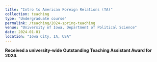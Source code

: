 ```yaml
---
title: "Intro to American Foreign Relations (TA)"
collection: teaching
type: "Undergraduate course"
permalink: /teaching/2024-spring-teaching
venue: "University of Iowa, Department of Political Science"
date: 2024-01-01
location: "Iowa City, IA, USA"
---
```


**Received a university-wide Outstanding Teaching Assistant Award for 2024.**

